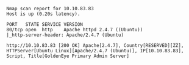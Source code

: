 ```Starting Nmap 7.94SVN ( https://nmap.org ) at 2024-06-20 07:24 CEST
Nmap scan report for 10.10.83.83
Host is up (0.20s latency).

PORT   STATE SERVICE VERSION
80/tcp open  http    Apache httpd 2.4.7 ((Ubuntu))
|_http-server-header: Apache/2.4.7 (Ubuntu)
```

```
http://10.10.83.83 [200 OK] Apache[2.4.7], Country[RESERVED][ZZ], HTTPServer[Ubuntu Linux][Apache/2.4.7 (Ubuntu)], IP[10.10.83.83], Script, Title[GoldenEye Primary Admin Server]
```